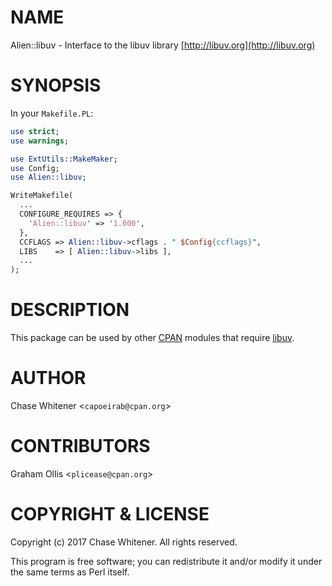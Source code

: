 # NAME

Alien::libuv - Interface to the libuv library [http://libuv.org](http://libuv.org)

# SYNOPSIS

In your `Makefile.PL`:

```perl
use strict;
use warnings;

use ExtUtils::MakeMaker;
use Config;
use Alien::libuv;

WriteMakefile(
  ...
  CONFIGURE_REQUIRES => {
    'Alien::libuv' => '1.000',
  },
  CCFLAGS => Alien::libuv->cflags . " $Config{ccflags}",
  LIBS    => [ Alien::libuv->libs ],
  ...
);
```

# DESCRIPTION

This package can be used by other [CPAN](https://metacpan.org) modules that
require [libuv](http://libuv.org).

# AUTHOR

Chase Whitener <`capoeirab@cpan.org`>

# CONTRIBUTORS

Graham Ollis <`plicease@cpan.org`>

# COPYRIGHT & LICENSE

Copyright (c) 2017 Chase Whitener. All rights reserved.

This program is free software; you can redistribute it and/or modify it
under the same terms as Perl itself.
